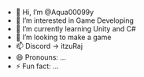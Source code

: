 - 👋 Hi, I’m @Aqua00099y
- 👀 I’m interested in Game Developing
- 🌱 I’m currently learning Unity and C#
- 💞️ I’m looking to make a game
- 📫 Discord -> itzuRaj
- 😄 Pronouns: ...
- ⚡ Fun fact: ...

<!---
Aqua00099y/Aqua00099y is a ✨ special ✨ repository because its `README.md` (this file) appears on your GitHub profile.
You can click the Preview link to take a look at your changes.
--->

